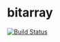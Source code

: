 # bitarray

[![Build Status](https://travis-ci.org/inazo1115/bitarray.svg?branch=master)](https://travis-ci.org/inazo1115/bitarray)
